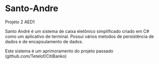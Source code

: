 # Santo-Andre
Projeto 2 AED1

Santo André é um sistema de caixa eletônico simplificado criado em C# como um aplicativo de terminal.
Possui vários metodos de persistência de dados e de encapsulamento de dados.

Este sistema é um aprimoramento do projeto passado (github.com/Tetelof/CitiBanko)
